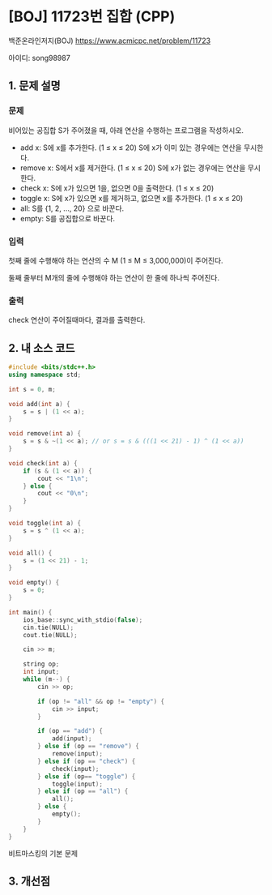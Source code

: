 # [BOJ] 11723번 집합 (CPP)


백준온라인저지(BOJ) https://www.acmicpc.net/problem/11723


아이디: song98987


## 1. 문제 설명

### 문제
비어있는 공집합 S가 주어졌을 때, 아래 연산을 수행하는 프로그램을 작성하시오.

* add x: S에 x를 추가한다. (1 ≤ x ≤ 20) S에 x가 이미 있는 경우에는 연산을 무시한다.
* remove x: S에서 x를 제거한다. (1 ≤ x ≤ 20) S에 x가 없는 경우에는 연산을 무시한다.
* check x: S에 x가 있으면 1을, 없으면 0을 출력한다. (1 ≤ x ≤ 20)
* toggle x: S에 x가 있으면 x를 제거하고, 없으면 x를 추가한다. (1 ≤ x ≤ 20)
* all: S를 {1, 2, ..., 20} 으로 바꾼다.
* empty: S를 공집합으로 바꾼다. 

### 입력
첫째 줄에 수행해야 하는 연산의 수 M (1 ≤ M ≤ 3,000,000)이 주어진다.

둘째 줄부터 M개의 줄에 수행해야 하는 연산이 한 줄에 하나씩 주어진다.

### 출력
check 연산이 주어질때마다, 결과를 출력한다.

## 2. 내 소스 코드

```c++
#include <bits/stdc++.h>
using namespace std;

int s = 0, m;

void add(int a) {
    s = s | (1 << a);
}

void remove(int a) {
    s = s & ~(1 << a); // or s = s & (((1 << 21) - 1) ^ (1 << a))
}

void check(int a) {
    if (s & (1 << a)) {
        cout << "1\n";
    } else {
        cout << "0\n";
    }
}

void toggle(int a) {
    s = s ^ (1 << a);
}

void all() {
    s = (1 << 21) - 1;
}

void empty() {
    s = 0;
}

int main() {
    ios_base::sync_with_stdio(false);
    cin.tie(NULL);
    cout.tie(NULL);

    cin >> m;

    string op;
    int input;
    while (m--) {
        cin >> op;

        if (op != "all" && op != "empty") {
            cin >> input;
        }

        if (op == "add") {
            add(input);
        } else if (op == "remove") {
            remove(input);
        } else if (op == "check") {
            check(input);
        } else if (op== "toggle") {
            toggle(input);
        } else if (op == "all") {
            all();
        } else {
            empty();
        }
    }
}
```
비트마스킹의 기본 문제

## 3. 개선점
